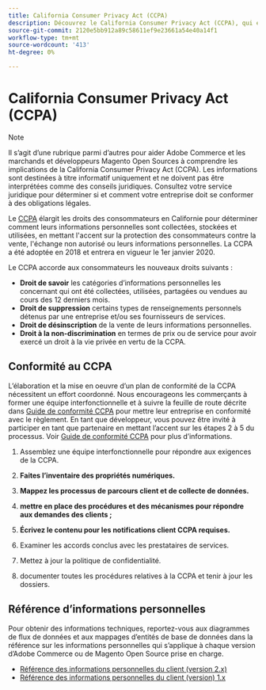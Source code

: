 ```yaml
---
title: California Consumer Privacy Act (CCPA)
description: Découvrez le California Consumer Privacy Act (CCPA), qui étend les droits des consommateurs en Californie pour déterminer comment leurs informations personnelles sont collectées, stockées et utilisées.
source-git-commit: 2120e5bb912a89c58611ef9e23661a54e40a14f1
workflow-type: tm+mt
source-wordcount: '413'
ht-degree: 0%

---
```



# California Consumer Privacy Act (CCPA)

>[!NOTE]
>
>Il s’agit d’une rubrique parmi d’autres pour aider Adobe Commerce et les marchands et développeurs Magento Open Sources à comprendre les implications de la California Consumer Privacy Act (CCPA). Les informations sont destinées à titre informatif uniquement et ne doivent pas être interprétées comme des conseils juridiques. Consultez votre service juridique pour déterminer si et comment votre entreprise doit se conformer à des obligations légales.

Le [CCPA](https://oag.ca.gov/privacy/ccpa) élargit les droits des consommateurs en Californie pour déterminer comment leurs informations personnelles sont collectées, stockées et utilisées, en mettant l&#39;accent sur la protection des consommateurs contre la vente, l&#39;échange non autorisé ou leurs informations personnelles. La CCPA a été adoptée en 2018 et entrera en vigueur le 1er janvier 2020.

Le CCPA accorde aux consommateurs les nouveaux droits suivants :

- **Droit de savoir** les catégories d’informations personnelles les concernant qui ont été collectées, utilisées, partagées ou vendues au cours des 12 derniers mois.
- **Droit de suppression** certains types de renseignements personnels détenus par une entreprise et/ou ses fournisseurs de services.
- **Droit de désinscription** de la vente de leurs informations personnelles.
- **Droit à la non-discrimination** en termes de prix ou de service pour avoir exercé un droit à la vie privée en vertu de la CCPA.

## Conformité au CCPA

L’élaboration et la mise en oeuvre d’un plan de conformité de la CCPA nécessitent un effort coordonné. Nous encourageons les commerçants à former une équipe interfonctionnelle et à suivre la feuille de route décrite dans [Guide de conformité CCPA](https://experienceleague.adobe.com/docs/commerce-admin/start/compliance/privacy/compliance-ccpa.html) pour mettre leur entreprise en conformité avec le règlement. En tant que développeur, vous pouvez être invité à participer en tant que partenaire en mettant l’accent sur les étapes 2 à 5 du processus. Voir [Guide de conformité CCPA](https://experienceleague.adobe.com/docs/commerce-admin/start/compliance/privacy/compliance-ccpa.html) pour plus d’informations.

1. Assemblez une équipe interfonctionnelle pour répondre aux exigences de la CCPA.

1. **Faites l’inventaire des propriétés numériques.**

1. **Mappez les processus de parcours client et de collecte de données.**

1. **mettre en place des procédures et des mécanismes pour répondre aux demandes des clients ;**

1. **Écrivez le contenu pour les notifications client CCPA requises.**

1. Examiner les accords conclus avec les prestataires de services.

1. Mettez à jour la politique de confidentialité.

1. documenter toutes les procédures relatives à la CCPA et tenir à jour les dossiers.

## Référence d’informations personnelles

Pour obtenir des informations techniques, reportez-vous aux diagrammes de flux de données et aux mappages d’entités de base de données dans la référence sur les informations personnelles qui s’applique à chaque version d’Adobe Commerce ou de Magento Open Source prise en charge.

- [Référence des informations personnelles du client (version 2.x)](data-m2.md)
- [Référence des informations personnelles du client (version) 1.x](data-m1.md)
